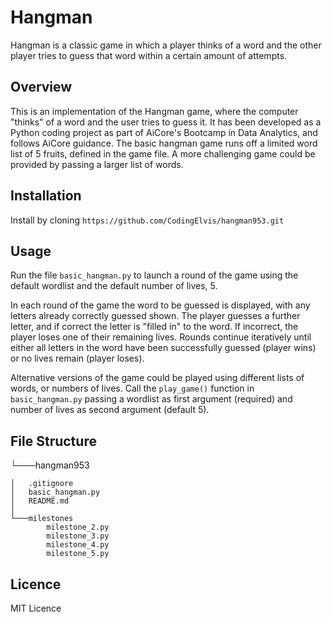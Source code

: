 # Hangman
Hangman is a classic game in which a player thinks of a word and the other player tries to guess that word within a certain amount of attempts.

## Overview
This is an implementation of the Hangman game, where the computer "thinks" of a word and the user tries to guess it. It has been developed as a Python coding project as part of AiCore's Bootcamp in Data Analytics, and follows AiCore guidance. The basic hangman game runs off a limited word list of 5 fruits, defined in the game file.  A more challenging game could be provided by passing a larger list of words.
## Installation
Install by cloning `https://github.com/CodingElvis/hangman953.git`
## Usage
Run the file `basic_hangman.py` to launch a round of the game using the default wordlist and the default number of lives, 5.

In each round of the game the word to be guessed is displayed, with any letters already correctly guessed shown.  The player guesses a further letter, and if correct the letter is "filled in" to the word.  If incorrect, the player loses one of their remaining lives. Rounds continue iteratively until either all letters in the word have been successfully guessed (player wins) or no lives remain (player loses).

Alternative versions of the game could be played using different lists of words, or numbers of lives.  Call the `play_game()` function in `basic_hangman.py` passing a wordlist as first argument (required) and number of lives as second argument (default 5).


## File Structure

└───hangman953

    │   .gitignore
    │   basic_hangman.py
    │   README.md
    │
    └───milestones
            milestone_2.py
            milestone_3.py
            milestone_4.py
            milestone_5.py

## Licence
MIT Licence